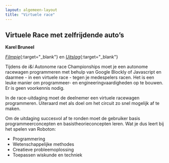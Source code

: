 ```yaml
---
layout: algemeen-layout
title: "Virtuele race"
---
```


## Virtuele Race met zelfrijdende auto’s

**Karel Bruneel**

[*Filmpje*](https://www.youtube.com/watch?v=b45yMuOBEG8){:target="_blank"}
en
[*Uitslag*](https://roboton.io/ranking/ini2019){:target="_blank"}

Tijdens de *i&i* Autonome race Championships moet je een autonome racewagen programmeren met behulp van Google Blockly of Javascript en daarmee - in een virtuele race - tegen je medespelers racen. Het is een leuke manier om programmeer- en engineeringvaardigheden op te bouwen. Er is geen voorkennis nodig.

In de race-uitdaging moet de deelnemer een virtuele racewagen programmeren. Uiteraard met als doel om het circuit zo snel mogelijk af te maken.

Om de uitdaging succesvol af te ronden moet de gebruiker basis programmeerconcepten en basistheorieconcepten leren.
Wat je dus leert bij het spelen van Roboton:

* Programmering
* Wetenschappelijke methodes
* Creatieve probleemoplossing
* Toepassen wiskunde en techniek
